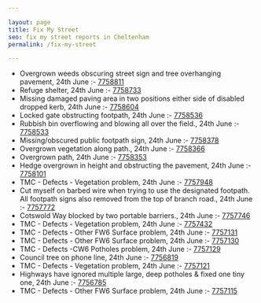 ```yaml
---

layout: page
title: Fix My Street
seo: fix my street reports in Cheltenham
permalink: /fix-my-street

---
```


<!-- fix_marker starts -->

- Overgrown weeds obscuring street sign and tree overhanging pavement, 24th June :- [7758811](https://www.fixmystreet.com/report/7758811)
- Refuge shelter, 24th June :- [7758733](https://www.fixmystreet.com/report/7758733)
- Missing damaged paving area in two positions either side of disabled dropped kerb, 24th June :- [7758604](https://www.fixmystreet.com/report/7758604)
- Locked gate obstructing footpath, 24th June :- [7758536](https://www.fixmystreet.com/report/7758536)
- Rubbish bin overflowing and blowing all over the field., 24th June :- [7758533](https://www.fixmystreet.com/report/7758533)
- Missing/obscured public footpath sign, 24th June :- [7758378](https://www.fixmystreet.com/report/7758378)
- Overgrown vegetation along path., 24th June :- [7758366](https://www.fixmystreet.com/report/7758366)
- Overgrown path, 24th June :- [7758353](https://www.fixmystreet.com/report/7758353)
- Hedge overgrown in height and obstructing the pavement, 24th June :- [7758101](https://www.fixmystreet.com/report/7758101)
- TMC - Defects - Vegetation problem, 24th June :- [7757948](https://www.fixmystreet.com/report/7757948)
- Cut myself on barbed wire when trying to use the designated footpath. All footpath signs also removed from the top of branch road., 24th June :- [7757772](https://www.fixmystreet.com/report/7757772)
- Cotswold Way blocked by two portable barriers., 24th June :- [7757746](https://www.fixmystreet.com/report/7757746)
- TMC - Defects - Vegetation problem, 24th June :- [7757432](https://www.fixmystreet.com/report/7757432)
- TMC - Defects - Other FW6  Surface problem, 24th June :- [7757131](https://www.fixmystreet.com/report/7757131)
- TMC - Defects - Other FW6  Surface problem, 24th June :- [7757130](https://www.fixmystreet.com/report/7757130)
- TMC - Defects -CW6 Potholes  problem, 24th June :- [7757129](https://www.fixmystreet.com/report/7757129)
- Council tree on phone line, 24th June :- [7756819](https://www.fixmystreet.com/report/7756819)
- TMC - Defects - Vegetation problem, 24th June :- [7757121](https://www.fixmystreet.com/report/7757121)
- Highways have ignored multiple large, deep potholes & fixed one tiny one, 24th June :- [7756785](https://www.fixmystreet.com/report/7756785)
- TMC - Defects - Other FW6  Surface problem, 24th June :- [7757115](https://www.fixmystreet.com/report/7757115)

<!-- fix_marker ends -->